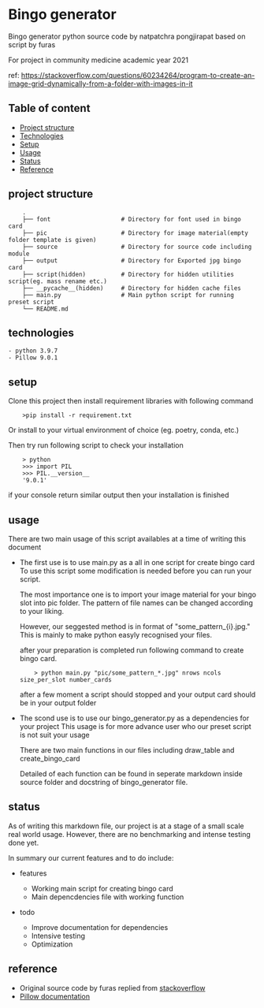 # Bingo generator

Bingo generator python source code by natpatchra pongjirapat based on script by furas

For project in community medicine academic year 2021

ref: https://stackoverflow.com/questions/60234264/program-to-create-an-image-grid-dynamically-from-a-folder-with-images-in-it

## Table of content
* [Project structure](#project-structure)
* [Technologies](#technologies)
* [Setup](#setup)
* [Usage](#usage)
* [Status](#status)
* [Reference](#reference)

## project structure
```
    .
    ├── font                    # Directory for font used in bingo card
    ├── pic                     # Directory for image material(empty folder template is given)
    ├── source                  # Directory for source code including module
    ├── output                  # Directory for Exported jpg bingo card
    ├── script(hidden)          # Directory for hidden utilities script(eg. mass rename etc.)
    ├── __pycache__(hidden)     # Directory for hidden cache files
    ├── main.py                 # Main python script for running preset script
    └── README.md

```

## technologies

    - python 3.9.7
    - Pillow 9.0.1

## setup
Clone this project then install requirement libraries with following command
```
    >pip install -r requirement.txt
```
Or install to your virtual environment of choice (eg. poetry, conda, etc.)

Then try run following script to check your installation
```
    > python
    >>> import PIL
    >>> PIL.__version__
    '9.0.1'
```
if your console return similar output then your installation is finished

## usage
There are two main usage of this script availables at a time of writing this document
- The first use is to use main.py as a all in one script for create bingo card
    To use this script some modification is needed before you can run your script. 
    
    The most importance one is to import your image material for your bingo slot into pic folder. The pattern of file names can be changed according to your liking. 
    
    However, our seggested method is in format of "some_pattern_{i}.jpg." This is mainly to make python easyly recognised your files.

    after your preparation is completed run following command to create bingo card.
    ```
        > python main.py "pic/some_pattern_*.jpg" nrows ncols size_per_slot number_cards
    ```  
    after a few moment a script should stopped and your output card should be in your output folder

- The scond use is to use our bingo_generator.py as a dependencies for your project
    This usage is for more advance user who our preset script is not suit your usage

    There are two main functions in our files including draw_table and create_bingo_card

    Detailed of each function can be found in seperate markdown inside source folder and docstring of bingo_generator file.

## status
As of writing this markdown file, our project is at a stage of a small scale real world usage. However, there are no benchmarking and intense testing done yet.

In summary our current features and to do include:

* features
    * Working main script for creating bingo card
    * Main depencdencies file with working function

* todo
    * Improve documentation for dependencies
    * Intensive testing
    * Optimization

## reference
- Original source code by furas replied from [stackoverflow](https://stackoverflow.com/questions/60234264/program-to-create-an-image-grid-dynamically-from-a-folder-with-images-in-it)
- [Pillow documentation](https://pillow.readthedocs.io/en/stable/)
